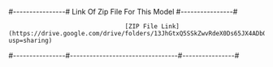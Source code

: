 #----------------# Link Of Zip File For This Model #----------------#

                                    [ZIP File Link](https://drive.google.com/drive/folders/13JhGtxQ5SSkZwvRdeX0Ds65JX4ADbQDb?usp=sharing)

#----------------#---------------------------------#----------------#
                     

